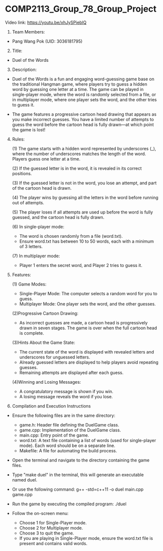 # COMP2113_Group_78_Group_Project

Video link: https://youtu.be/xhJySPieblQ

1. Team Members:
- Pang Wang Pok (UID: 3036181795)



2. Title:
- Duel of the Words



3. Description:

- Duel of the Words is a fun and engaging word-guessing game base on the traditional Hangman game, where players try to guess a hidden word by guessing one letter at a time. The game can be played in single-player mode, where the word is randomly selected from a file, or in multiplayer mode, where one player sets the word, and the other tries to guess it.

- The game features a progressive cartoon head drawing that appears as you make incorrect guesses. You have a limited number of attempts to guess the word before the cartoon head is fully drawn—at which point the game is lost!


4. Rules:

    (1) The game starts with a hidden word represented by underscores (_), where the number of underscores matches the length of the word.
Players guess one letter at a time.

    (2) If the guessed letter is in the word, it is revealed in its correct positions.

    (3) If the guessed letter is not in the word, you lose an attempt, and part of the cartoon head is drawn.

    (4) The player wins by guessing all the letters in the word before running out of attempts.

    (5) The player loses if all attempts are used up before the word is fully guessed, and the cartoon head is fully drawn.

    (6) In single-player mode:
    - The word is chosen randomly from a file (word.txt).
    - Ensure word.txt has between 10 to 50 words, each with a minimum of 3 letters.

    (7) In multiplayer mode:
    - Player 1 enters the secret word, and Player 2 tries to guess it.

5. Features:

    (1) Game Modes:

    - Single-Player Mode: The computer selects a random word for you to guess.
    - Multiplayer Mode: One player sets the word, and the other guesses.

    (2)Progressive Cartoon Drawing:

    - As incorrect guesses are made, a cartoon head is progressively drawn in seven stages. The game is over when the full cartoon head is complete.

    (3)Hints About the Game State:

    - The current state of the word is displayed with revealed letters and underscores for unguessed letters.
    - Already guessed letters are displayed to help players avoid repeating guesses.
    - Remaining attempts are displayed after each guess.

    (4)Winning and Losing Messages:

    - A congratulatory message is shown if you win.
    - A losing message reveals the word if you lose.


6. Compilation and Execution Instructions

- Ensure the following files are in the same directory:

    - game.h: Header file defining the DuelGame class.
    - game.cpp: Implementation of the DuelGame class.
    - main.cpp: Entry point of the game.
    - word.txt: A text file containing a list of words (used for single-player mode). Each word should be on a separate line.
    - Makefile: A file for automating the build process.


- Open the terminal and navigate to the directory containing the game files.
- Type "make duel" in the terminal, this will generate an executable named duel.
- Or use the following command: g++ -std=c++11 -o duel main.cpp game.cpp
- Run the game by executing the compiled program: ./duel
- Follow the on-screen menu:
    - Choose 1 for Single-Player mode.
    - Choose 2 for Multiplayer mode.
    - Choose 3 to quit the game.
  - If you are playing in Single-Player mode, ensure the word.txt file is present and contains valid words.
